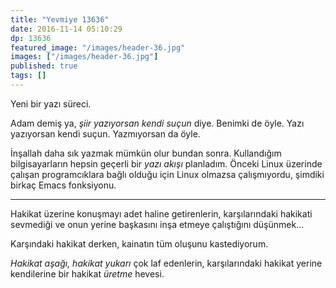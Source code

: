 ```yaml
---
title: "Yevmiye 13636"
date: 2016-11-14 05:10:29
dp: 13636
featured_image: "/images/header-36.jpg"
images: ["/images/header-36.jpg"]
published: true
tags: []
---
```




Yeni bir yazı süreci. 

Adam demiş ya, *şiir yazıyorsan kendi suçun* diye. Benimki de öyle. Yazı
yazıyorsan kendi suçun. Yazmıyorsan da öyle. 

İnşallah daha sık yazmak mümkün olur bundan sonra. Kullandığım bilgisayarların
hepsin geçerli bir *yazı akışı* planladım. Önceki Linux üzerinde çalışan
programcıklara bağlı olduğu için Linux olmazsa çalışmıyordu, şimdiki birkaç
Emacs fonksiyonu. 

-----

Hakikat üzerine konuşmayı adet haline getirenlerin, karşılarındaki hakikati
sevmediği ve onun yerine başkasını inşa etmeye çalıştığını düşünmek... 

Karşındaki hakikat derken, kainatın tüm oluşunu kastediyorum. 

*Hakikat aşağı, hakikat yukarı* çok laf edenlerin, karşılarındaki hakikat yerine
kendilerine bir hakikat *üretme* hevesi. 


